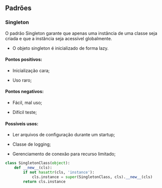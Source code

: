## Padrões

### Singleton

O padrão Singleton garante que apenas uma instância de uma classe seja criada e que a instância seja acessível globalmente.

- O objeto singleton é inicializado de forma lazy.

#### Pontos positivos:

- Inicialização cara;

- Uso raro;


#### Pontos negativos:

- Fácil, mal uso;

- Difícil teste;

#### Possíveis usos:

- Ler arquivos de configuração durante um startup;

- Classe de logging;

- Gerenciamento de conexão para recurso limitado;

```python
class SingletonClass(object):
    def __new__(cls):
        if not hasattr(cls, 'instance'):
            cls.instance = super(SingletonClass, cls).__new__(cls)
        return cls.instance
```